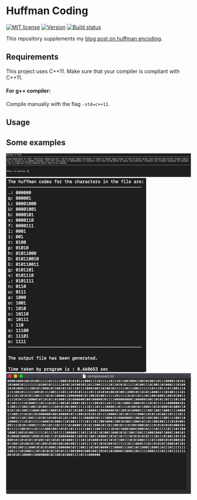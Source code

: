 # Huffman Coding

[![MIT license](https://img.shields.io/badge/License-MIT-blue.svg)](license.md)
[![Version](https://img.shields.io/badge/Version-1.0.0-red.svg)](https://github.com/aklsh/huffman-coding)
[![Build status](https://img.shields.io/badge/Build-Passing-green.svg)](Makefile)

This repository supplements my [blog post on huffman encoding](https://aklsh.me/Huffman-Encoding).

## Requirements
This project uses C++11. Make sure that your compiler is compliant with C++11.

#### For g++ compiler:
Compile manually with the flag `-std=c++11`.

## Usage




## Some examples
![example file content](/images/example-content.png)
![example codes](/images/example-codes.png)
![example compressed file](/images/example-encoded-file.png)
